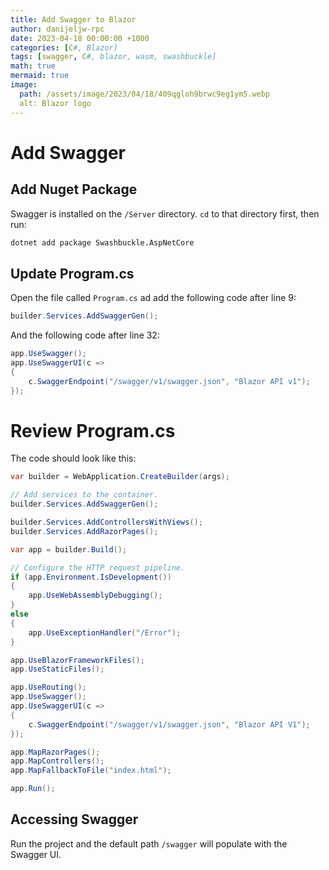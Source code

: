 ```yaml
---
title: Add Swagger to Blazor
author: danijeljw-rpc
date: 2023-04-18 00:00:00 +1000
categories: [C#, Blazor]
tags: [swagger, C#, blazor, wasm, swashbuckle]
math: true
mermaid: true 
image:
  path: /assets/image/2023/04/18/409qgloh9brwc9eg1ym5.webp
  alt: Blazor logo
---
```


# Add Swagger

## Add Nuget Package

Swagger is installed on the `/Server` directory. `cd` to that directory first, then run:

```zsh
dotnet add package Swashbuckle.AspNetCore
```

## Update Program.cs

Open the file called `Program.cs` ad add the following code after line 9:

```csharp
builder.Services.AddSwaggerGen();
```

And the following code after line 32:

```csharp
app.UseSwagger();
app.UseSwaggerUI(c =>
{
    c.SwaggerEndpoint("/swagger/v1/swagger.json", "Blazor API v1");
});
```

# Review Program.cs

The code should look like this:

```csharp
var builder = WebApplication.CreateBuilder(args);

// Add services to the container.
builder.Services.AddSwaggerGen();

builder.Services.AddControllersWithViews();
builder.Services.AddRazorPages();

var app = builder.Build();

// Configure the HTTP request pipeline.
if (app.Environment.IsDevelopment())
{
    app.UseWebAssemblyDebugging();
}
else
{
    app.UseExceptionHandler("/Error");
}

app.UseBlazorFrameworkFiles();
app.UseStaticFiles();

app.UseRouting();
app.UseSwagger();
app.UseSwaggerUI(c =>
{
    c.SwaggerEndpoint("/swagger/v1/swagger.json", "Blazor API V1");
});

app.MapRazorPages();
app.MapControllers();
app.MapFallbackToFile("index.html");

app.Run();
```

## Accessing Swagger

Run the project and the default path `/swagger` will populate with the Swagger UI.